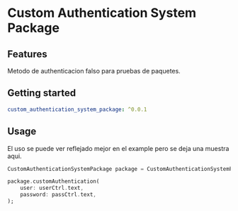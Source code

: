 # Custom Authentication System Package

## Features

Metodo de authenticacion falso para pruebas de paquetes.

## Getting started

```yaml
custom_authentication_system_package: ^0.0.1
```

## Usage

El uso se puede ver reflejado mejor en el example pero se deja una muestra aqui.

```dart
CustomAuthenticationSystemPackage package = CustomAuthenticationSystemPackage();

package.customAuthentication(
    user: userCtrl.text,
    password: passCtrl.text,
);
```

